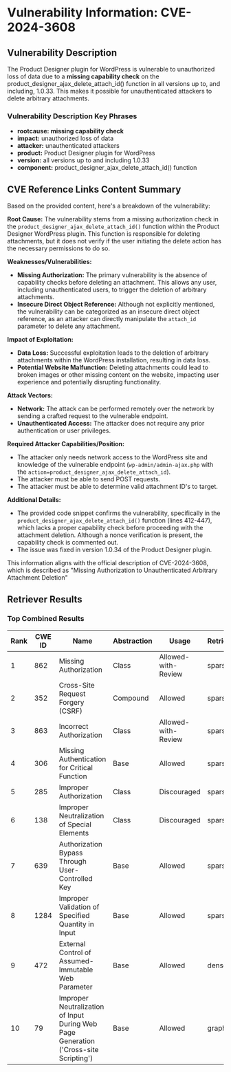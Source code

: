 # Vulnerability Information: CVE-2024-3608

## Vulnerability Description
The Product Designer plugin for WordPress is vulnerable to unauthorized loss of data due to a **missing capability check** on the product_designer_ajax_delete_attach_id() function in all versions up to, and including, 1.0.33. This makes it possible for unauthenticated attackers to delete arbitrary attachments.

### Vulnerability Description Key Phrases
- **rootcause:** **missing capability check**
- **impact:** unauthorized loss of data
- **attacker:** unauthenticated attackers
- **product:** Product Designer plugin for WordPress
- **version:** all versions up to and including 1.0.33
- **component:** product_designer_ajax_delete_attach_id() function

## CVE Reference Links Content Summary
Based on the provided content, here's a breakdown of the vulnerability:

**Root Cause:**
The vulnerability stems from a missing authorization check in the `product_designer_ajax_delete_attach_id()` function within the Product Designer WordPress plugin. This function is responsible for deleting attachments, but it does not verify if the user initiating the delete action has the necessary permissions to do so.

**Weaknesses/Vulnerabilities:**
- **Missing Authorization:** The primary vulnerability is the absence of capability checks before deleting an attachment. This allows any user, including unauthenticated users, to trigger the deletion of arbitrary attachments.
- **Insecure Direct Object Reference:** Although not explicitly mentioned, the vulnerability can be categorized as an insecure direct object reference, as an attacker can directly manipulate the `attach_id` parameter to delete any attachment.

**Impact of Exploitation:**
- **Data Loss:** Successful exploitation leads to the deletion of arbitrary attachments within the WordPress installation, resulting in data loss.
- **Potential Website Malfunction:** Deleting attachments could lead to broken images or other missing content on the website, impacting user experience and potentially disrupting functionality.

**Attack Vectors:**
- **Network:** The attack can be performed remotely over the network by sending a crafted request to the vulnerable endpoint.
- **Unauthenticated Access:** The attacker does not require any prior authentication or user privileges.

**Required Attacker Capabilities/Position:**
- The attacker only needs network access to the WordPress site and knowledge of the vulnerable endpoint (`wp-admin/admin-ajax.php` with the `action=product_designer_ajax_delete_attach_id`).
- The attacker must be able to send POST requests.
- The attacker must be able to determine valid attachment ID's to target.

**Additional Details:**
- The provided code snippet confirms the vulnerability, specifically in the `product_designer_ajax_delete_attach_id()` function (lines 412-447), which lacks a proper capability check before proceeding with the attachment deletion. Although a nonce verification is present, the capability check is commented out.
- The issue was fixed in version 1.0.34 of the Product Designer plugin.

This information aligns with the official description of CVE-2024-3608, which is described as "Missing Authorization to Unauthenticated Arbitrary Attachment Deletion"

## Retriever Results

### Top Combined Results

| Rank | CWE ID | Name | Abstraction | Usage  | Retrievers | Individual Scores |
|------|--------|------|-------------|-------|------------|-------------------|
| 1 | 862 | Missing Authorization | Class | Allowed-with-Review | sparse | 0.341 |
| 2 | 352 | Cross-Site Request Forgery (CSRF) | Compound | Allowed | sparse | 0.326 |
| 3 | 863 | Incorrect Authorization | Class | Allowed-with-Review | sparse | 0.303 |
| 4 | 306 | Missing Authentication for Critical Function | Base | Allowed | sparse | 0.291 |
| 5 | 285 | Improper Authorization | Class | Discouraged | sparse | 0.287 |
| 6 | 138 | Improper Neutralization of Special Elements | Class | Discouraged | sparse | 0.279 |
| 7 | 639 | Authorization Bypass Through User-Controlled Key | Base | Allowed | sparse | 0.276 |
| 8 | 1284 | Improper Validation of Specified Quantity in Input | Base | Allowed | sparse | 0.265 |
| 9 | 472 | External Control of Assumed-Immutable Web Parameter | Base | Allowed | dense | 0.467 |
| 10 | 79 | Improper Neutralization of Input During Web Page Generation ('Cross-site Scripting') | Base | Allowed | graph | 0.002 |


